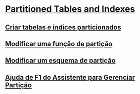 # [Partitioned Tables and Indexes](partitioned-tables-and-indexes.md)
## [Criar tabelas e índices particionados](create-partitioned-tables-and-indexes.md)
## [Modificar uma função de partição](modify-a-partition-function.md)
## [Modificar um esquema de partição](modify-a-partition-scheme.md)
## [Ajuda de F1 do Assistente para Gerenciar Partição](manage-partition-wizard-f1-help.md)
